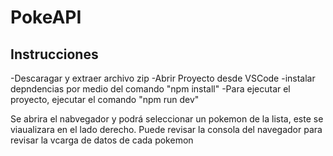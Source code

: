 # PokeAPI
## Instrucciones
-Descaragar y extraer archivo zip
-Abrir Proyecto desde VSCode 
-instalar depndencias por medio del comando "npm install"
-Para ejecutar el proyecto, ejecutar el comando "npm run dev"

Se abrira el nabvegador y podrá seleccionar un pokemon de la lista, este se viaualizara en el lado derecho.
Puede revisar la consola del navegador para revisar la vcarga de datos de cada pokemon
